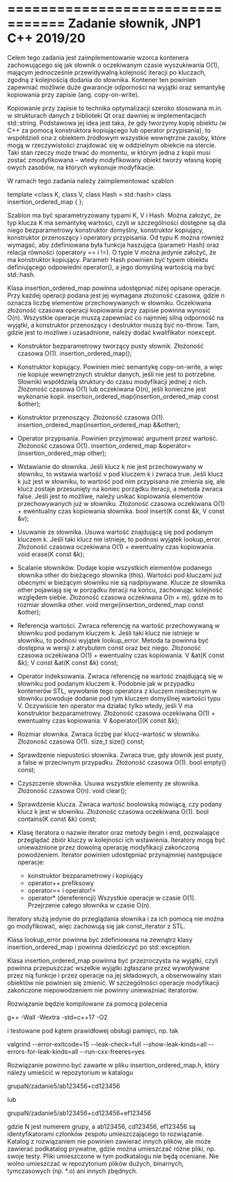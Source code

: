 =================================
Zadanie słownik, JNP1 C++ 2019/20
=================================

Celem tego zadania jest zaimplementowanie wzorca kontenera zachowującego się
jak słownik o oczekiwanym czasie wyszukiwania O(1), mającym jednocześnie
przewidywalną kolejność iteracji po kluczach, zgodną z kolejnością dodania
do słownika. Kontener ten powinien zapewniać możliwie duże gwarancje odporności
na wyjątki oraz semantykę kopiowania przy zapisie (ang. copy-on-write).

Kopiowanie przy zapisie to technika optymalizacji szeroko stosowana
m.in. w strukturach danych z biblioteki Qt oraz dawniej w implementacjach
std::string. Podstawowa jej idea jest taka, że gdy tworzymy kopię obiektu
(w C++ za pomocą konstruktora kopiującego lub operator przypisania), to
współdzieli ona z obiektem źródłowym wszystkie wewnętrzne zasoby, które mogą
w rzeczywistości znajdować się w oddzielnym obiekcie na stercie.
Taki stan rzeczy może trwać do momentu, w którym jedna z kopii musi zostać
zmodyfikowana – wtedy modyfikowany obiekt tworzy własną kopię owych zasobów,
na których wykonuje modyfikacje.

W ramach tego zadania należy zaimplementować szablon

template <class K, class V, class Hash = std::hash<K>>
class insertion_ordered_map {
};

Szablon ma być sparametryzowany typami K, V i Hash. Można założyć, że typ
klucza K ma semantykę wartości, czyli w szczególności dostępne są dla niego
bezparametrowy konstruktor domyślny, konstruktor kopiujący, konstruktor
przenoszący i operatory przypisania. Od typu K można również wymagać, aby
zdefiniowana była funkcja haszująca (parametr Hash) oraz relacja równości
(operatory == i !=).
O typie V można jedynie założyć, że ma konstruktor kopiujący.
Parametr Hash powinien być typem obiektu definiującego odpowiedni operator(),
a jego domyślną wartością ma być std::hash<K>.

Klasa insertion_ordered_map powinna udostępniać niżej opisane operacje. Przy
każdej operacji podana jest jej wymagana złożoność czasowa, gdzie n oznacza
liczbę elementów przechowywanych w słowniku. Oczekiwana złożoność czasowa
operacji kopiowania przy zapisie powinna wynosić O(n).
Wszystkie operacje muszą zapewniać co najmniej silną odporność na wyjątki,
a konstruktor przenoszący i destruktor muszą być no-throw.
Tam, gdzie jest to możliwe i uzasadnione, należy dodać kwalifikator noexcept.

- Konstruktor bezparametrowy tworzący pusty słownik.
  Złożoność czasowa O(1).
  insertion_ordered_map();

- Konstruktor kopiujący. Powinien mieć semantykę copy-on-write, a więc nie
  kopiuje wewnętrznych struktur danych, jeśli nie jest to potrzebne. Słowniki
  współdzielą struktury do czasu modyfikacji jednej z nich.
  Złożoność czasowa O(1) lub oczekiwana O(n), jeśli konieczne jest wykonanie
  kopii.
  insertion_ordered_map(insertion_ordered_map const &other);

- Konstruktor przenoszący.
  Złożoność czasowa O(1).
  insertion_ordered_map(insertion_ordered_map &&other);

- Operator przypisania. Powinien przyjmować argument przez wartość.
  Złożoność czasowa O(1).
  insertion_ordered_map &operator=(insertion_ordered_map other);

- Wstawianie do słownika. Jeśli klucz k nie jest przechowywany w słowniku, to
  wstawia wartość v pod kluczem k i zwraca true. Jeśli klucz k już jest
  w słowniku, to wartość pod nim przypisana nie zmienia się, ale klucz zostaje
  przesunięty na koniec porządku iteracji, a metoda zwraca false. Jeśli jest to
  możliwe, należy unikać kopiowania elementów przechowywanych już w słowniku.
  Złożoność czasowa oczekiwana O(1) + ewentualny czas kopiowania słownika.
  bool insert(K const &k, V const &v);

- Usuwanie ze słownika. Usuwa wartość znajdującą się pod podanym kluczem k.
  Jeśli taki klucz nie istnieje, to podnosi wyjątek lookup_error.
  Złożoność czasowa oczekiwana O(1) + ewentualny czas kopiowania.
  void erase(K const &k);

- Scalanie słowników. Dodaje kopie wszystkich elementów podanego słownika other
  do bieżącego słownika (this). Wartości pod kluczami już obecnymi w bieżącym
  słowniku nie są nadpisywane. Klucze ze słownika other pojawiają się w porządku
  iteracji na końcu, zachowując kolejność względem siebie.
  Złożoność czasowa oczekiwana O(n + m), gdzie m to rozmiar słownika other.
  void merge(insertion_ordered_map const &other);

- Referencja wartości. Zwraca referencję na wartość przechowywaną w słowniku pod
  podanym kluczem k. Jeśli taki klucz nie istnieje w słowniku, to podnosi
  wyjątek lookup_error. Metoda ta powinna być dostępna w wersji z atrybutem
  const oraz bez niego.
  Złożoność czasowa oczekiwana O(1) + ewentualny czas kopiowania.
  V &at(K const &k);
  V const &at(K const &k) const;

- Operator indeksowania. Zwraca referencję na wartość znajdującą się w słowniku
  pod podanym kluczem k. Podobnie jak w przypadku kontenerów STL, wywołanie tego
  operatora z kluczem nieobecnym w słowniku powoduje dodanie pod tym kluczem
  domyślnej wartości typu V. Oczywiście ten operator ma działać tylko wtedy,
  jeśli V ma konstruktor bezparametrowy.
  Złożoność czasowa oczekiwana O(1) + ewentualny czas kopiowania.
  V &operator[](K const &k);

- Rozmiar słownika. Zwraca liczbę par klucz-wartość w słowniku.
  Złożoność czasowa O(1).
  size_t size() const;

- Sprawdzenie niepustości słownika. Zwraca true, gdy słownik jest pusty, a false
  w przeciwnym przypadku.
  Złożoność czasowa O(1).
  bool empty() const;

- Czyszczenie słownika. Usuwa wszystkie elementy ze słownika.
  Złożoność czasowa O(n).
  void clear();

- Sprawdzenie klucza. Zwraca wartość boolowską mówiącą, czy podany klucz k jest
  w słowniku.
  Złożoność czasowa oczekiwana O(1).
  bool contains(K const &k) const;

- Klasę iteratora o nazwie iterator oraz metody begin i end, pozwalające
  przeglądać zbiór kluczy w kolejności ich wstawienia. Iteratory mogą być
  unieważnione przez dowolną operację modyfikacji zakończoną powodzeniem.
  Iterator powinien udostępniać przynajmniej następujące operacje:
  - konstruktor bezparametrowy i kopiujący
  - operator++ prefiksowy
  - operator== i operator!=
  - operator* (dereferencji)
  Wszystkie operacje w czasie O(1). Przejrzenie całego słownika w czasie O(n).

Iteratory służą jedynie do przeglądania słownika i za ich pomocą nie można
go modyfikować, więc zachowują się jak const_iterator z STL.

Klasa lookup_error powinna być zdefiniowana na zewnątrz klasy
insertion_ordered_map i powinna dziedziczyć po std::exception.

Klasa insertion_ordered_map powinna być przezroczysta na wyjątki, czyli powinna
przepuszczać wszelkie wyjątki zgłaszane przez wywoływane przez nią funkcje
i przez operacje na jej składowych, a obserwowalny stan obiektów nie powinien
się zmienić. W szczególności operacje modyfikacji zakończone niepowodzeniem nie
powinny unieważniać iteratorów.

Rozwiązanie będzie kompilowane za pomocą polecenia

g++ -Wall -Wextra -std=c++17 -O2

i testowane pod kątem prawidłowej obsługi pamięci, np. tak

valgrind --error-exitcode=15 --leak-check=full --show-leak-kinds=all --errors-for-leak-kinds=all --run-cxx-freeres=yes

Rozwiązanie powinno być zawarte w pliku insertion_ordered_map.h, który należy
umieścić w repozytorium w katalogu

grupaN/zadanie5/ab123456+cd123456

lub

grupaN/zadanie5/ab123456+cd123456+ef123456

gdzie N jest numerem grupy, a ab123456, cd123456, ef123456 są identyfikatorami
członków zespołu umieszczającego to rozwiązanie. Katalog z rozwiązaniem nie
powinien zawierać innych plików, ale może zawierać podkatalog prywatne, gdzie
można umieszczać różne pliki, np. swoje testy. Pliki umieszczone w tym
podkatalogu nie będą oceniane. Nie wolno umieszczać w repozytorium plików
dużych, binarnych, tymczasowych (np. *.o) ani innych zbędnych.
